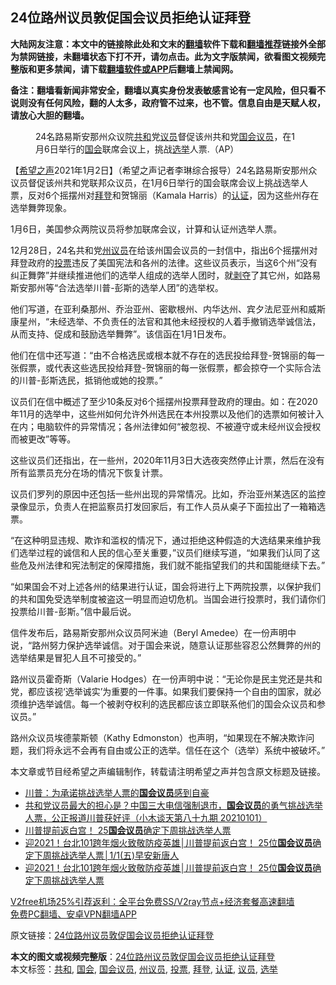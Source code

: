  <h2>24位路州议员敦促国会议员拒绝认证拜登</h2> <p class="notice"><b>大陆网友注意：本文中的链接除此处和文末的<a href="https://github.com/bannedbook/fanqiang" >翻墙</a>软件下载和<a href="https://github.com/killgcd/justmysocks/blob/master/README.md">翻墙推荐</a>链接外全部为禁网链接，未翻墙状态下打不开，请勿点击。此为文字版禁闻，欲看图文视频完整版和更多禁闻，请下载<a href="https://github.com/bannedbook/fanqiang">翻墙软件或APP</a>后翻墙上禁闻网。</p><p>备注：翻墙看新闻非常安全，翻墙以真实身份发表敏感言论有一定风险，但只看不说则没有任何风险，翻的人太多，政府管不过来，也不管。信息自由是天赋人权，请放心大胆的翻墙。</b></p>  <div class="entry"> <figure><figcaption>24名路易斯安那州众议院<a href="https://www.bannedbook.org/bnews/tag/%E5%85%B1%E5%92%8C/" class="st_tag internal_tag" rel="tag" title="标签 共和 下的日志">共和</a>党<a href="https://www.bannedbook.org/bnews/tag/%e8%ae%ae%e5%91%98/" class="st_tag internal_tag" rel="tag" title="标签 议员 下的日志">议员</a>督促该州共和党<a href="https://www.bannedbook.org/bnews/tag/%e5%9b%bd%e4%bc%9a%e8%ae%ae%e5%91%98/" class="st_tag internal_tag" rel="tag" title="标签 国会议员 下的日志">国会议员</a>，在1月6日举行的<a href="https://www.bannedbook.org/bnews/tag/%e5%9b%bd%e4%bc%9a/" class="st_tag internal_tag" rel="tag" title="标签 国会 下的日志">国会</a>联席会议上，挑战<a href="https://www.bannedbook.org/bnews/tag/%e9%80%89%e4%b8%be/" class="st_tag internal_tag" rel="tag" title="标签 选举 下的日志">选举</a>人票.（AP）</figcaption></figure> <p>【<span class='wp_keywordlink_affiliate'><a href="https://www.soundofhope.org" title="希望之声" target="_blank">希望之声</a></span>2021年1月2日】（希望之声记者李琳综合报导）24名路易斯安那州众议员督促该州共和党联邦众议员，在1月6日举行的国会联席会议上挑战选举人票，反对6个摇摆州对<a href="https://www.bannedbook.org/bnews/tag/%e6%8b%9c%e7%99%bb/" class="st_tag internal_tag" rel="tag" title="标签 拜登 下的日志">拜登</a>和贺锦丽（Kamala Harris）的<a href="https://www.bannedbook.org/bnews/tag/%E8%AE%A4%E8%AF%81/" class="st_tag internal_tag" rel="tag" title="标签 认证 下的日志">认证</a>，因为这些州存在选举舞弊现象。</p> <p>1月6日，美国参众两院议员将参加联席会议，计算和认证州选举人票。</p> <p>12月28日，24名共和党<a href="https://www.bannedbook.org/bnews/tag/%e5%b7%9e%e8%ae%ae%e5%91%98/" class="st_tag internal_tag" rel="tag" title="标签 州议员 下的日志">州议员</a>在给该州国会议员的一封信中，指出6个摇摆州对拜登政府的<a href="https://www.bannedbook.org/bnews/tag/%E6%8A%95%E7%A5%A8/" class="st_tag internal_tag" rel="tag" title="标签 投票 下的日志">投票</a>违反了美国宪法和各州的法律。这些议员表示，当这6个州“没有纠正舞弊”并继续推进他们的选举人组成的选举人团时，就<span class='wp_keywordlink'><a href="https://www.bannedbook.org/forum2/topic21.html" title="《剥夺》 黄建民 著" target="_blank">剥夺</a></span>了其它州，如路易斯安那州等“合法选举川普-彭斯的选举人团”的选举权。</p>  <p>他们写道，在亚利桑那州、乔治亚州、密歇根州、内华达州、宾夕法尼亚州和威斯康星州，“未经选举、不负责任的法官和其他未经授权的人着手撤销选举诚信法，从而支持、促成和鼓励选举舞弊”。该信函在1月1日发布。</p> <p>他们在信中还写道：“由不合格选民或根本就不存在的选民投给拜登-贺锦丽的每一张假票，或代表这些选民投给拜登-贺锦丽的每一张假票，都会掠夺一个实际合法的川普-彭斯选民，抵销他或她的投票。”</p> <p>议员们在信中概述了至少10条反对6个摇摆州投票拜登政府的理由。如：在2020年11月的选举中，这些州如何允许外州选民在本州投票以及他们的选票如何被计入在内；电脑软件的异常情况；各州法律如何“被忽视、不被遵守或未经州议会授权而被更改”等等。</p>  <p>这些议员们还指出，在一些州，2020年11月3日大选夜突然停止计票，然后在没有所有监票员充分在场的情况下恢复计票。</p> <p>议员们罗列的原因中还包括一些州出现的异常情况。比如，乔治亚州某选区的监控录像显示，负责人在把监察员打发回家后，有工作人员从桌子下面拉出了一箱箱选票。</p> <p>“在这种明显违规、欺诈和滥权的情况下，通过拒绝这种假造的大选结果来维护我们选举过程的诚信和人民的信心至关重要，”议员们继续写道，“如果我们认同了这些危及州法律和宪法制定的保障措施，我们就不能指望我们的共和国能继续下去。”</p>  <p>“如果国会不对上述各州的结果进行认证，国会将进行上下两院投票，以保护我们的共和国免受选举制度被盗这一明显而迫切危机。当国会进行投票时，我们请你们投票给川普-彭斯。”信中最后说。</p> <p>信件发布后，路易斯安那州众议员阿米迪（Beryl Amedee）在一份声明中说，“路州努力保护选举诚信。对于国会来说，随意认证那些容忍公然舞弊的州的选举结果是冒犯人且不可接受的。”</p> <p>路州议员霍奇斯（Valarie Hodges）在一份声明中说：“无论你是民主党还是共和党，都应该视‘选举诚实’为重要的一件事。如果我们要保持一个自由的国家，就必须维护选举诚信。每一个被剥夺权利的选民都应该立即联系他们的国会众议员和参议员。”</p>  <p>路州众议员埃德蒙斯顿（Kathy Edmonston）也声明，“如果现在不解决欺诈问题，我们将永远不会再有自由或公正的选举。信任在这个（选举）系统中被破坏。”</p> <p>本文章或节目经希望之声编辑制作，转载请注明希望之声并包含原文标题及链接。</p> <ul class='op-related-articles' title='相关阅读'> <li><a href='https://www.bannedbook.org/bnews/comments/20210102/1459316.html' target='_blank'>川普：为承诺挑战选举人票的<b>国会议员</b>感到自豪</a></li> <li><a href='https://www.bannedbook.org/bnews/bannedvideo/20210101/1459271.html' target='_blank'>共和党议员最大的担心是？中国三大电信强制退市，<b>国会议员</b>的勇气挑战选举人票，公正报道川普获好评（小木谈天第八十九期 20210101）</a></li> <li><a href='https://www.bannedbook.org/bnews/bannedvideo/20210101/1459060.html' target='_blank'>川普提前返白宫！ 25<b>国会议员</b>确定下周挑战选举人票</a></li> <li><a href='https://www.bannedbook.org/bnews/taiwannews/20210101/1458862.html' target='_blank'>迎2021！台北101跨年烟火致敬防疫英雄│川普提前返白宫！ 25位<b>国会议员</b>确定下周挑战选举人票│1/1(五)早安新唐人</a></li> <li><a href='https://www.bannedbook.org/bnews/bannedvideo/20210101/1458861.html' target='_blank'>迎2021！台北101跨年烟火致敬防疫英雄│川普提前返白宫！ 25位<b>国会议员</b>确定下周挑战选举人票</a></li> </ul> <p class="texttj"> <a href="https://www.bannedbook.org/forum23/topic22702.html" target="_blank">V2free机场25%引荐返利：全平台免费SS/V2ray节点+经济套餐高速翻墙</a><br/> <a href="https://github.com/bannedbook/fanqiang/wiki/%E7%A6%81%E9%97%BB%E7%BD%91%E5%AE%89%E5%8D%93%E7%BF%BB%E5%A2%99%E6%96%B0%E9%97%BBAPP" target="_blank">免费PC翻墙、安卓VPN翻墙APP</a></p><p>原文链接：<a class="src_link"  href="https://www.soundofhope.org/post/459797" target="_blank">24位路州议员敦促国会议员拒绝认证拜登</a></p><a name='sharetosocial'></a>       <div><b>本文的图文或视频完整版</b>：<a href='https://www.bannedbook.org/bnews/comments/20210103/1459957.html'>24位路州议员敦促国会议员拒绝认证拜登</a></div>  </div><!--END ENTRY--> <div class="postfooter"> <div>本文标签：<a href="https://www.bannedbook.org/bnews/tag/%E5%85%B1%E5%92%8C/" rel="tag">共和</a>, <a href="https://www.bannedbook.org/bnews/tag/%e5%9b%bd%e4%bc%9a/" rel="tag">国会</a>, <a href="https://www.bannedbook.org/bnews/tag/%e5%9b%bd%e4%bc%9a%e8%ae%ae%e5%91%98/" rel="tag">国会议员</a>, <a href="https://www.bannedbook.org/bnews/tag/%e5%b7%9e%e8%ae%ae%e5%91%98/" rel="tag">州议员</a>, <a href="https://www.bannedbook.org/bnews/tag/%E6%8A%95%E7%A5%A8/" rel="tag">投票</a>, <a href="https://www.bannedbook.org/bnews/tag/%e6%8b%9c%e7%99%bb/" rel="tag">拜登</a>, <a href="https://www.bannedbook.org/bnews/tag/%E8%AE%A4%E8%AF%81/" rel="tag">认证</a>, <a href="https://www.bannedbook.org/bnews/tag/%e8%ae%ae%e5%91%98/" rel="tag">议员</a>, <a href="https://www.bannedbook.org/bnews/tag/%e9%80%89%e4%b8%be/" rel="tag">选举</a></div>  </div><!--END POSTFOOTER--> 